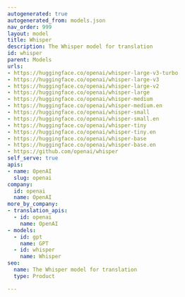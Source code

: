 ```yaml
---
autogenerated: true
autogenerated_from: models.json
nav_order: 999
layout: model
title: Whisper
description: The Whisper model for translation
id: whisper
parent: Models
urls:
- https://huggingface.co/openai/whisper-large-v3-turbo
- https://huggingface.co/openai/whisper-large-v3
- https://huggingface.co/openai/whisper-large-v2
- https://huggingface.co/openai/whisper-large
- https://huggingface.co/openai/whisper-medium
- https://huggingface.co/openai/whisper-medium.en
- https://huggingface.co/openai/whisper-small
- https://huggingface.co/openai/whisper-small.en
- https://huggingface.co/openai/whisper-tiny
- https://huggingface.co/openai/whisper-tiny.en
- https://huggingface.co/openai/whisper-base
- https://huggingface.co/openai/whisper-base.en
- https://github.com/openai/whisper
self_serve: true
apis:
- name: OpenAI
  slug: openai
company:
  id: openai
  name: OpenAI
more_by_company:
- translation_apis:
  - id: openai
    name: OpenAI
- models:
  - id: gpt
    name: GPT
  - id: whisper
    name: Whisper
seo:
  name: The Whisper model for translation
  type: Product

---
```


